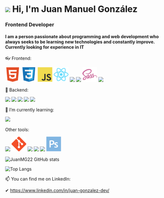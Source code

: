 # <img src="https://media.giphy.com/media/hvRJCLFzcasrR4ia7z/giphy.gif" width="30px"> Hi, I'm Juan Manuel González
### Frontend Developer



#### I am a person passionate about programming and web development who always seeks to be learning new technologies and constantly improve. Currently looking for experience in  IT 

👓 Frontend:
 
[<img src="https://github.com/devicons/devicon/blob/master/icons/html5/html5-plain.svg" width="48">](https://developer.mozilla.org/es/docs/HTML/HTML5) 
[<img src="https://github.com/devicons/devicon/blob/master/icons/css3/css3-original.svg" width="48">](https://www.w3schools.com/css/) 
[<img src="https://github.com/devicons/devicon/blob/master/icons/javascript/javascript-original.svg" width="48">](https://www.javascript.com/)
[<img src="https://github.com/devicons/devicon/blob/master/icons/react/react-original.svg" width="48">](https://es.reactjs.org/)
[<img src="https://i.stack.imgur.com/C9301.png" width="48">](https://getbootstrap.com/) 
[<img src="https://tailwindcss.com/_next/static/media/tailwindcss-mark.79614a5f61617ba49a0891494521226b.svg" width="48">](https://tailwindcss.com/) 
[<img src="https://github.com/devicons/devicon/blob/master/icons/sass/sass-original.svg" width="48">](https://sass-lang.com/)
[<img src="https://i.pinimg.com/originals/34/20/e5/3420e571b3d7a4a348d8fad91e3bfda4.png" width="48">](https://jquery.com/) 

🏢 Backend:

[<img src="https://user-images.githubusercontent.com/88951217/158155534-b5395a67-1357-4908-a790-a702f93688e7.png" width="48">](https://nodejs.org/es/)
[<img src="https://camo.githubusercontent.com/40756575fc2fd74b1883ea0cc5c2a49aa7048ab58286f43a121109d69a9ea160/68747470733a2f2f63646e2e6a7364656c6976722e6e65742f67682f64657669636f6e732f64657669636f6e2f69636f6e732f657870726573732f657870726573732d6f726967696e616c2e737667" width="48">](https://expressjs.com/es/)
[<img src="https://user-images.githubusercontent.com/88951217/158079144-7ec92e39-0c96-4094-9939-18043a5dfada.png" width="48">](https://www.mongodb.com/)
[<img src="https://cdn.icon-icons.com/icons2/2699/PNG/512/firebase_logo_icon_171157.png" width="48">](https://firebase.google.com/)
[<img src="https://user-images.githubusercontent.com/88951217/158031000-3ac7b67e-477d-48b3-b001-e7c470e1a2c7.png" width="48">](https://dashboard.heroku.com/)


🌱 I’m currently learning:

[<img src="https://qph.fs.quoracdn.net/main-qimg-744f96b18fb3ef81b05512d78b679e25" width="48">](https://nextjs.org/)

Other tools:

[<img src="https://user-images.githubusercontent.com/88951217/159796233-65401106-416e-4231-84d9-80d3609d73f1.svg" width="48">](https://vitejs.dev/)
[<img src="https://github.com/devicons/devicon/blob/master/icons/git/git-original.svg" width="48">](https://git-scm.com/)
[<img src="https://encrypted-tbn0.gstatic.com/images?q=tbn:ANd9GcRFFfFfWc1kVRvfJWuttlp1ZgF3BsYZEjUhag&usqp=CAU" width="48">](https://github.com/)
[<img src="https://cdn.icon-icons.com/icons2/112/PNG/512/visual_studio_18908.png" width="48">](https://code.visualstudio.com/)
[<img src="https://seeklogo.com/images/I/insomnia-logo-A35E09EB19-seeklogo.com.png" width="48">](https://insomnia.rest/download)
[<img src="https://github.com/devicons/devicon/blob/master/icons/photoshop/photoshop-plain.svg" width="48">](https://www.adobe.com/es/products/photoshop.html)



![JuanMG22 GitHub stats](https://github-readme-stats.vercel.app/api?username=juanmg22&show_icons=true&theme=radical)


![Top Langs](https://github-readme-stats.vercel.app/api/top-langs/?username=juanmg22&layout=compact&theme=radical)

 

📫 You can find me on LinkedIn:

✔ https://www.linkedin.com/in/juan-gonzalez-dev/

